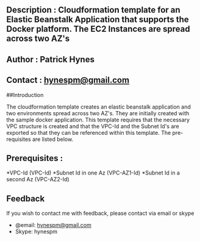 ## Description : Cloudformation template for an Elastic Beanstalk Application that supports the Docker platform. The EC2 Instances are spread across two AZ's

## Author : Patrick Hynes

## Contact : hynespm@gmail.com

##Introduction

The cloudformation template creates an elastic beanstalk application and two environments spread across two AZ's. They are initially created with the sample docker application. This template requires that the necessary VPC structure is created and that the VPC-Id and the Subnet Id's are exported so that they can be referenced within this template. The pre-requisites are listed below.


## Prerequisites : 

*VPC-Id (VPC-Id)
*Subnet Id in one Az (VPC-AZ1-Id)
*Subnet Id in a second Az (VPC-AZ2-Id)


## Feedback

If you wish to contact me with feedback, please contact via email or skype

* @email: hynespm@gmail.com
* Skype: hynespm

